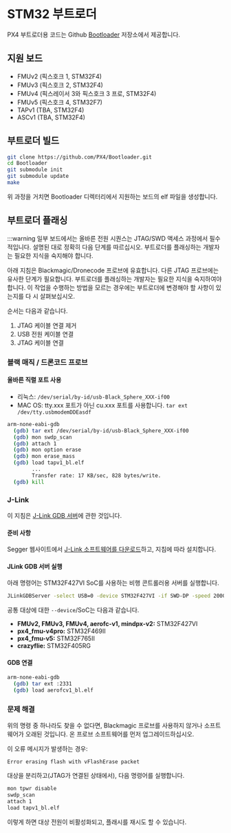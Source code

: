 # STM32 부트로더

PX4 부트로더용 코드는 Github [Bootloader](https://github.com/px4/bootloader) 저장소에서 제공합니다.

## 지원 보드

* FMUv2 (픽스호크 1, STM32F4)
* FMUv3 (픽스호크 2, STM32F4)
* FMUv4 (픽스레이서 3와 픽스호크 3 프로, STM32F4)
* FMUv5 (픽스호크 4, STM32F7)
* TAPv1 (TBA, STM32F4)
* ASCv1 (TBA, STM32F4)

## 부트로더 빌드

```bash
git clone https://github.com/PX4/Bootloader.git
cd Bootloader
git submodule init
git submodule update
make
```

위 과정을 거치면 Bootloader 디렉터리에서 지원하는 보드의 elf 파일을 생성합니다.

## 부트로더 플래싱

:::warning
일부 보드에서는 올바른 전원 시퀀스는 JTAG/SWD 액세스 과정에서 필수적입니다. 설명된 대로 정확히 다음 단계를 따르십시오. 부트로더를 플래싱하는 개발자는 필요한 지식을 숙지해야 합니다.

아래 지침은 Blackmagic/Dronecode 프로브에 유효합니다. 다른 JTAG 프로브에는 유사한 단계가 필요합니다. 부트로더를 플래싱하는 개발자는 필요한 지식을 숙지하여야 합니다. 이 작업을 수행하는 방법을 모르는 경우에는 부트로더에 변경해야 할 사항이 있는지를 다 시 살펴보십시오.

순서는 다음과 같습니다.
1. JTAG 케이블 연결 제거
1. USB 전원 케이블 연결
1. JTAG 케이블 연결

### 블랙 매직 / 드론코드 프로브

#### 올바른 직렬 포트 사용

* 리눅스: `/dev/serial/by-id/usb-Black_Sphere_XXX-if00`
* MAC OS: tty.xxx 포트가 아닌 cu.xxx 포트를 사용합니다. `tar ext /dev/tty.usbmodemDDEasdf`

```bash
arm-none-eabi-gdb
  (gdb) tar ext /dev/serial/by-id/usb-Black_Sphere_XXX-if00
  (gdb) mon swdp_scan
  (gdb) attach 1
  (gdb) mon option erase
  (gdb) mon erase_mass
  (gdb) load tapv1_bl.elf
        ...
        Transfer rate: 17 KB/sec, 828 bytes/write.
  (gdb) kill
```

### J-Link

이 지침은 [J-Link GDB 서버](https://www.segger.com/jlink-gdb-server.html)에 관한 것입니다.

#### 준비 사항

Segger 웹사이트에서 [J-Link 소프트웨어를 다운로드](https://www.segger.com/downloads/jlink)하고, 지침에 따라 설치합니다.

#### JLink GDB 서버 실행

아래 명령어는 STM32F427VI SoC를 사용하는 비행 콘트롤러용 서버를 실행합니다.

```bash
JLinkGDBServer -select USB=0 -device STM32F427VI -if SWD-DP -speed 20000
```

공통 대상에 대한 `--device`/SoC는 다음과 같습니다.

* **FMUv2, FMUv3, FMUv4, aerofc-v1, mindpx-v2:** STM32F427VI
* **px4_fmu-v4pro:** STM32F469II
* **px4_fmu-v5:** STM32F765II
* **crazyflie:** STM32F405RG


#### GDB 연결

```bash
arm-none-eabi-gdb
  (gdb) tar ext :2331
  (gdb) load aerofcv1_bl.elf
```

### 문제 해결

위의 명령 중 하나라도 찾을 수 없다면, Blackmagic 프로브를 사용하지 않거나 소프트웨어가 오래된 것입니다. 온 프로브 소프트웨어를 먼저 업그레이드하십시오.

이 오류 메시지가 발생하는 경우:
```
Error erasing flash with vFlashErase packet
```

대상을 분리하고(JTAG가 연결된 상태에서), 다음 명령어를 실행합니다.

```bash
mon tpwr disable
swdp_scan
attach 1
load tapv1_bl.elf
```
이렇게 하면 대상 전원이 비활성화되고, 플래시를 재시도 할 수 있습니다.
